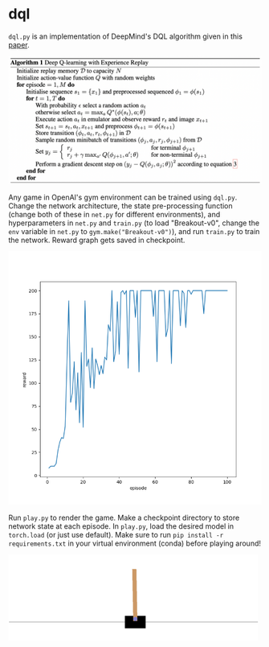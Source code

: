 # dql

`dql.py` is an implementation of DeepMind's DQL algorithm given in this [paper](https://arxiv.org/abs/1312.5602). 

![](dql.png)

Any game in OpenAI's gym environment can be trained using `dql.py`. Change the network architecture, the state pre-processing function (change both of these in `net.py` for different environments), and hyperparameters in `net.py` and `train.py` (to load "Breakout-v0", change the `env` variable in `net.py` to `gym.make("Breakout-v0")`), and run `train.py` to train the network. Reward graph gets saved in checkpoint.

![](CartPole-v0_rewards.png)

Run `play.py` to render the game. Make a checkpoint directory to store network state at each episode. In `play.py`, load the desired model in `torch.load` (or just use default). Make sure to run `pip install -r requirements.txt` in your virtual environment (conda) before playing around!

![](qnet_after.gif)
